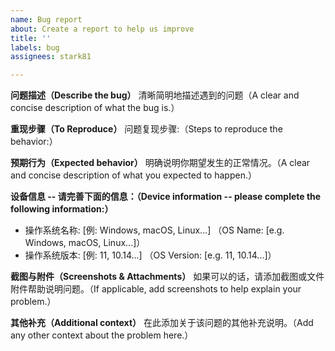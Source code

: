 ```yaml
---
name: Bug report
about: Create a report to help us improve
title: ''
labels: bug
assignees: stark81

---
```


**问题描述（Describe the bug）**
清晰简明地描述遇到的问题（A clear and concise description of what the bug is.）

**重现步骤（To Reproduce）**
问题复现步骤:（Steps to reproduce the behavior:）

**预期行为（Expected behavior）**
明确说明你期望发生的正常情况。（A clear and concise description of what you expected to happen.）

**设备信息 -- 请完善下面的信息：（Device information -- please complete the following information:）**
 - 操作系统名称: [例: Windows, macOS, Linux...] （OS Name: [e.g. Windows, macOS, Linux...]）
 - 操作系统版本: [例: 11, 10.14...] （OS Version: [e.g. 11, 10.14...]）

**截图与附件（Screenshots & Attachments）**
如果可以的话，请添加截图或文件附件帮助说明问题。（If applicable, add screenshots to help explain your problem.）

**其他补充（Additional context）**
在此添加关于该问题的其他补充说明。（Add any other context about the problem here.）
